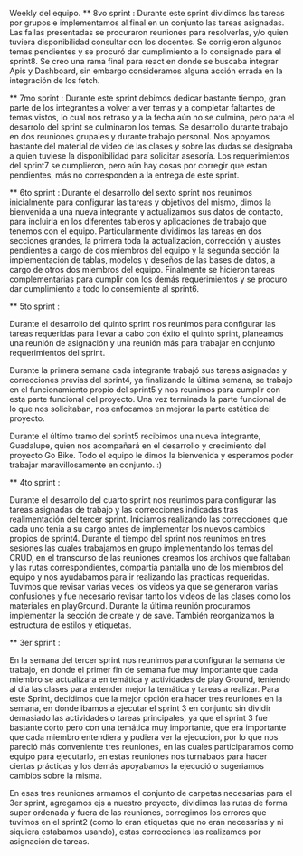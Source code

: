 Weekly del equipo.
** 8vo sprint :
Durante este sprint dividimos las tareas  por grupos e implementamos al final en un conjunto las tareas asignadas. Las fallas presentadas se procuraron reuniones para resolverlas, y/o quien tuviera disponibilidad consultar con los docentes. Se corrigieron algunos temas pendientes y se procuró dar cumplimiento a lo consignado para el sprint8. Se creo una rama final para react en donde se buscaba integrar Apis y Dashboard, sin embargo consideramos alguna acción errada en la integración de los fetch.


** 7mo sprint :
Durante este sprint debimos dedicar bastante tiempo, gran parte de los integrantes a volver a ver temas y a completar faltantes de temas vistos, lo cual nos retraso y a la fecha aún no se culmina, pero para el desarrolo del sprint se culminaron los temas. Se desarrollo  durante trabajo en dos reuniones grupales y durante trabajo personal. Nos apoyamos bastante del material de video de las clases y sobre las dudas se designaba a quien tuviese la disponibilidad para solicitar asesoría. Los requerimientos del sprint7 se cumplieron, pero aún hay cosas por corregir que estan pendientes, más no corresponden a la entrega de este sprint.


** 6to sprint :
Durante el desarrollo del sexto sprint nos reunimos inicialmente para configurar las tareas y objetivos del mismo, dimos la bienvenida a una nueva integrante y actualizamos sus datos de contacto, para incluirla en los diferentes tableros y aplicaciones de trabajo que tenemos con el equipo. Particularmente dividimos las tareas en dos secciones grandes, la primera toda la actualización, corrección y ajustes pendientes a cargo de dos miembros del equipo y la segunda sección la implementación de tablas, modelos y deseños de las bases de datos, a cargo de otros dos miembros del equipo. Finalmente se hicieron tareas complementarias para cumplir con los demás requerimientos y se procuro dar cumplimiento a todo lo conserniente al sprint6.

** 5to sprint :

Durante el desarrollo del quinto sprint nos reunimos para configurar las tareas requeridas para llevar a cabo con éxito el quinto sprint, planeamos una reunión de asignación y una reunión más para trabajar en conjunto requerimientos del sprint.

Durante la primera semana cada integrante trabajó sus tareas asignadas y correcciones previas del sprint4, ya finalizando la última semana, se trabajo en el funcionamiento propio del sprint5 y nos reunimos para cumplir con esta parte funcional del proyecto. Una vez terminada la parte funcional de lo que nos solicitaban, nos enfocamos en mejorar la parte estética del proyecto.

Durante el último tramo del sprint5 recibimos una nueva integrante, Guadalupe, quien nos acompañará en el desarrollo y crecimiento del proyecto Go Bike. Todo el equipo le dimos la bienvenida y esperamos poder trabajar maravillosamente en conjunto. :)

** 4to sprint :

Durante el desarrollo del cuarto sprint nos reunimos para configurar las tareas asignadas de trabajo y las correcciones indicadas tras realimentación del tercer sprint.
Iniciamos realizando las correcciones que cada uno tenia a su cargo antes de implementar los nuevos cambios propios de sprint4.
Durante el tiempo del sprint nos reunimos en tres sesiones las cuales trabajamos en grupo implementando los temas del CRUD, en el transcurso de las reuniones creamos los archivos que faltaban y las rutas correspondientes, compartia pantalla uno de los miembros del equipo y nos ayudabamos para ir realizando las practicas requeridas.
Tuvimos que revisar varias veces los videos ya que se generaron varias confusiones y  fue necesario revisar tanto los videos de las clases como los materiales en playGround. 
Durante la última reunión procuramos implementar la sección de create y de save. También reorganizamos la estructura de estilos y etiquetas.


** 3er sprint :

En la semana del tercer sprint nos reunimos para configurar la semana de trabajo, en donde el primer fin de semana fue muy importante que cada miembro se actualizara en temática y actividades de play Ground, teniendo al día las clases para entender mejor la temática y tareas a realizar. Para este Sprint, decidimos que la mejor opción era hacer tres reuniones en la semana, en donde ibamos a ejecutar el sprint 3 en conjunto sin dividir demasiado las actividades o tareas principales, ya que el sprint 3 fue bastante corto pero con una temática muy importante, que era importante que cada miembro entendiera y pudiera ver la ejecución, por lo que nos pareció más conveniente tres reuniones, en las cuales participaramos como equipo para ejecutarlo, en estas reuniones nos turnabaos para hacer ciertas prácticas y los demás apoyabamos la ejecució o sugeriamos cambios sobre la misma. 

En esas tres reuniones armamos el conjunto de carpetas necesarias para el 3er sprint, agregamos ejs a nuestro proyecto, dividimos las rutas de forma super ordenada y fuera de las reuniones, corregimos los errores que tuvimos en el sprint2 (como lo eran etiquetas que no eran necesarias y ni siquiera estabamos usando), estas correcciones las realizamos por asignación de tareas.
